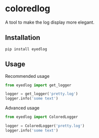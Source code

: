 # coloredlog

A tool to make the log display more elegant.

## Installation

```shell
pip install eyedlog
```

## Usage

Recommended usage

```python
from eyedlog import get_logger

logger = get_logger('pretty.log')
logger.info('some text')
```

Advanced usage

```python
from eyedlog import ColoredLogger

logger = ColoredLogger('pretty.log')
logger.info('some text')
```
